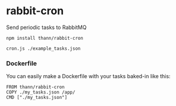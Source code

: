 # rabbit-cron
Send periodic tasks to RabbitMQ

`npm install thann/rabbit-cron`
```
cron.js ./example_tasks.json
```

### Dockerfile
You can easily make a Dockerfile with your tasks baked-in like this:
```
FROM thann/rabbit-cron
COPY ./my_tasks.json /app/
CMD ["./my_tasks.json"]
```
